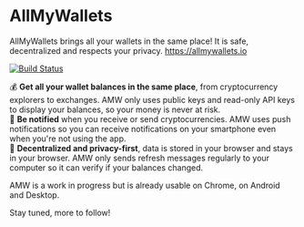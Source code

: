 # AllMyWallets

AllMyWallets brings all your wallets in the same place! It is safe, decentralized and respects your privacy. https://allmywallets.io

[![Build Status](https://travis-ci.org/allmywallets/allmywallets.svg?branch=master)](https://travis-ci.org/allmywallets/allmywallets)

💰 **Get all your wallet balances in the same place**, from cryptocurrency explorers to exchanges. AMW only uses public keys and
read-only API keys to display your balances, so your money is never at risk.<br />
🔔 **Be notified** when you receive or send cryptocurrencies. AMW uses push notifications so you can receive notifications
on your smartphone even when you're not using the app.<br />
🔑 **Decentralized and privacy-first**, data is stored in your browser and stays in your browser. AMW only sends refresh
messages regularly to your computer so it can verify if your balances changed. 

AMW is a work in progress but is already usable on Chrome, on Android and Desktop.

Stay tuned, more to follow!
